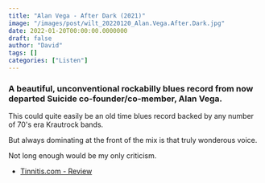 ```yaml
---
title: "Alan Vega - After Dark (2021)"
image: "/images/post/wilt_20220120_Alan.Vega.After.Dark.jpg"
date: 2022-01-20T00:00:00.0000000
draft: false
author: "David"
tags: []
categories: ["Listen"]
---
```

### A beautiful, unconventional rockabilly blues record from now departed Suicide co-founder/co-member, Alan Vega.

 This could quite easily be an old time blues record backed by any number of 70's era Krautrock bands.

 But always dominating at the front of the mix is that truly wonderous voice.

 Not long enough would be my only criticism.

-  [Tinnitis.com - Review](https://tinnitist.com/2021/07/30/albums-of-the-week-alan-vega-alan-vega-after-dark/)